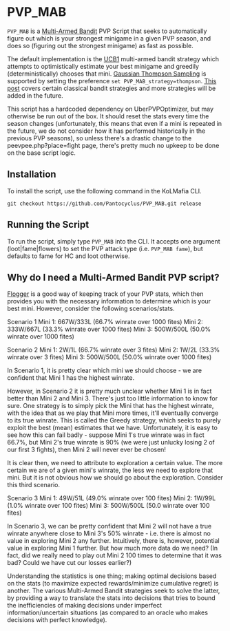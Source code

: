 # PVP_MAB

`PVP_MAB` is a [Multi-Armed Bandit](https://en.wikipedia.org/wiki/Multi-armed_bandit) PVP Script that seeks to automatically figure out which is your strongest minigame in a given PVP season, and does so (figuring out the strongest minigame) as fast as possible.

The default implementation is the [UCB1](https://jeremykun.com/2013/10/28/optimism-in-the-face-of-uncertainty-the-ucb1-algorithm/) multi-armed bandit strategy which attempts to optimistically estimate your best minigame and greedily (deterministically) chooses that mini. [Gaussian Thompson Sampling](https://github.com/WhatIThinkAbout/BabyRobot/blob/master/Multi_Armed_Bandits/Part%205%20-%20Thompson%20Sampling.ipynb) is supported by setting the preference `set PVP_MAB_strategy=thompson`. [This post](https://lilianweng.github.io/posts/2018-01-23-multi-armed-bandit/) covers certain classical bandit strategies and more strategies will be added in the future.

This script has a hardcoded dependency on UberPVPOptimizer, but may otherwise be run out of the box. It should reset the stats every time the season changes (unfortunately, this means that even if a mini is repeated in the future, we do not consider how it has performed historically in the previous PVP seasons), so unless there's a drastic change to the peevpee.php?place=fight page, there's pretty much no upkeep to be done on the base script logic.

## Installation

To install the script, use the following command in the KoLMafia CLI.

```text
git checkout https://github.com/Pantocyclus/PVP_MAB.git release
```

## Running the Script

To run the script, simply type `PVP_MAB` into the CLI. It accepts one argument (loot|fame|flowers) to set the PVP attack type (i.e. `PVP_MAB fame`), but defaults to fame for HC and loot otherwise.

## Why do I need a Multi-Armed Bandit PVP script?

[Flogger](https://github.com/DamianDominoDavis/kol-flogger) is a good way of keeping track of your PVP stats, which then provides you with the necessary information to determine which is your best mini. However, consider the following scenarios/stats.

Scenario 1
Mini 1: 667W/333L (66.7% winrate over 1000 fites)
Mini 2: 333W/667L (33.3% winrate over 1000 fites)
Mini 3: 500W/500L (50.0% winrate over 1000 fites)

Scenario 2
Mini 1: 2W/1L (66.7% winrate over 3 fites)
Mini 2: 1W/2L (33.3% winrate over 3 fites)
Mini 3: 500W/500L (50.0% winrate over 1000 fites)

In Scenario 1, it is pretty clear which mini we should choose - we are confident that Mini 1 has the highest winrate.

However, in Scenario 2 it is pretty much unclear whether Mini 1 is in fact better than Mini 2 and Mini 3. There's just too little information to know for sure. One strategy is to simply pick the Mini that has the highest winrate, with the idea that as we play that Mini more times, it'll eventually converge to its true winrate. This is called the Greedy strategy, which seeks to purely exploit the best (mean) estimates that we have. Unfortunately, it is easy to see how this can fail badly - suppose Mini 1's true winrate was in fact 66.7%, but Mini 2's true winrate is 90% (we were just unlucky losing 2 of our first 3 fights), then Mini 2 will never ever be chosen!

It is clear then, we need to attribute to exploration a certain value. The more certain we are of a given mini's winrate, the less we need to explore that mini. But it is not obvious how we should go about the exploration. Consider this third scenario.

Scenario 3
Mini 1: 49W/51L (49.0% winrate over 100 fites)
Mini 2: 1W/99L (1.0% winrate over 100 fites)
Mini 3: 500W/500L (50.0 winrate over 100 fites)

In Scenario 3, we can be pretty confident that Mini 2 will not have a true winrate anywhere close to Mini 3's 50% winrate - i.e. there is almost no value in exploring Mini 2 any further. Intuitively, there is, however, potential value in exploring Mini 1 further. But how much more data do we need? (In fact, did we really need to play out Mini 2 100 times to determine that it was bad? Could we have cut our losses earlier?)

Understanding the statistics is one thing; making optimal decisions based on the stats (to maximize expected rewards/minimize cumulative regret) is another. The various Multi-Armed Bandit strategies seek to solve the latter, by providing a way to translate the stats into decisions that tries to bound the inefficiencies of making decisions under imperfect information/uncertain situations (as compared to an oracle who makes decisions with perfect knowledge).
